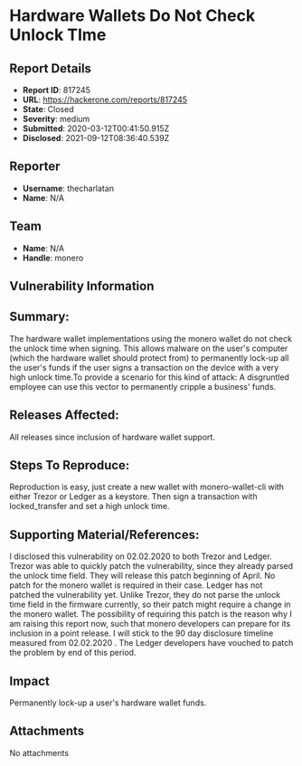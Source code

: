# Hardware Wallets Do Not Check Unlock TIme

## Report Details
- **Report ID**: 817245
- **URL**: https://hackerone.com/reports/817245
- **State**: Closed
- **Severity**: medium
- **Submitted**: 2020-03-12T00:41:50.915Z
- **Disclosed**: 2021-09-12T08:36:40.539Z

## Reporter
- **Username**: thecharlatan
- **Name**: N/A

## Team
- **Name**: N/A
- **Handle**: monero

## Vulnerability Information
## Summary:

The hardware wallet implementations using the monero wallet do not check the unlock time when signing. This allows malware on the user's computer (which the hardware wallet should protect from) to permanently lock-up all the user's funds if the user signs a transaction on the device with a very high unlock time.To provide a scenario for this kind of attack: A disgruntled employee can use this vector to permanently cripple a business' funds.

## Releases Affected:

All releases since inclusion of hardware wallet support.

## Steps To Reproduce:

Reproduction is easy, just create a new wallet with monero-wallet-cli with either Trezor or Ledger as a keystore. Then sign a transaction with locked_transfer and set a high unlock time.

## Supporting Material/References:

I disclosed this vulnerability on 02.02.2020 to both Trezor and Ledger. 
Trezor was able to quickly patch the vulnerability, since they already parsed the unlock time field. They will release this patch beginning of April. No patch for the monero wallet is required in their case.
Ledger has not patched the vulnerability yet. Unlike Trezor, they do not parse the unlock time field in the firmware currently, so their patch might require a change in the monero wallet. The possibility of requiring this patch is the reason why I am raising this report now, such that monero developers can prepare for its inclusion in a point release. I will stick to the 90 day disclosure timeline measured from 02.02.2020 . The Ledger developers have vouched to patch the problem by end of this period.

## Impact

Permanently lock-up a user's hardware wallet funds.

## Attachments
No attachments
